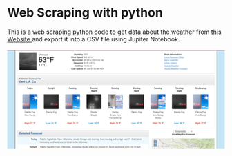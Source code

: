 # Web Scraping with python
This is a web scraping python code to get data about the weather from [this Website ](https://forecast.weather.gov/MapClick.php?lat=34.05349000000007&lon=-118.24531999999999#.YLuY9flKg2x)and export it into a CSV file using Jupiter Notebook. 
<br></br>
<img src="https://github.com/AmelDerwich17/Web-Scraping-with-python-/blob/main/weather_website_screenshot.PNG">

